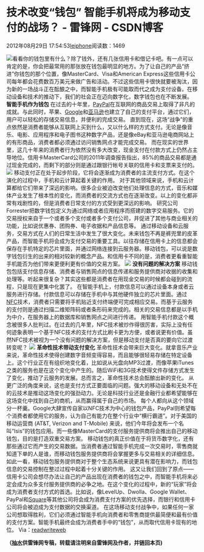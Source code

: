 
# 技术改变“钱包” 智能手机将成为移动支付的战场？ - 雷锋网 - CSDN博客


2012年08月29日 17:54:53[leiphone](https://me.csdn.net/leiphone)阅读数：1469


![](http://www.leiphone.com/wp-content/uploads/2012/08/1119.jpg)看看你的钱包里有什么？除了钱外，还有几张信用卡和借记卡吧。有一点可以肯定的是，你会把最常用的那张放在钱包最明显的地方。为了让自己的产品“挤进”你钱包的那个位置，像MasterCard、Visa和American
 Express这些信用卡公司每年都会花费数百万美元来做广告和活动。不过这些信用卡很快就要被淘汰，因为新的一场战斗正在酝酿之中，而智能手机极有可能取而代之成为支付设备。在移动设备和技术的推动下，我们的社会正在迈向数字化，数字钱包也在不断发展。
**智能手机作为钱包**
在过去的十年里，[PayPal](http://www.leiphone.com/tag/paypal)在互联网的商品交易上取得了非凡的成就。与此同时，苹果、[Google](http://www.leiphone.com/tag/google)和[亚马逊](http://www.leiphone.com/tag/%E4%BA%9A%E9%A9%AC%E9%80%8A)也建立了自己的支付平台，通过它们，用户可以轻松的存储交易信息，并便利的完成交易。
直到现在，这场“战争”的重点依然是消费者能够从互联网上买到什么，又以什么样的方式支付。无论是像音乐、电影、应用程序和电子图书这种数字产品，还是像eBay和亚马逊电商网站上的有形商品，消费者都必须通过访问销售网点才能完成交易。
而在现实的世界里，这几十年来的消费者行为依然没有多大改变，现金支付在付款方式上仍然占主导地位。信用卡MasterCard公司的2011年调查报告指出，85%的商品交易都是通过现金完成的，而剩下的部分则是通过跟银行帐号关联的信用卡和支票来支付的。
![](http://www.leiphone.com/wp-content/uploads/2012/08/wallet.jpg)
移动支付正在处于起步阶段，它将会逐渐成为消费者的主流支付方式。在这个演化的过程中，手机和云计算起着关键的作用。
对于其他领域来说，手机和云计算都给它们带来了深远的影响。很多企业被迫改变他们处理信息的方式，音乐和媒体产业发生了根本性的变化，而消费者的交流方式也在逐渐改变。以上的变化都非常有戏剧性的，但是消费者日常支付的方式受到更深远的影响。
研究公司Forrester把数字钱包定义为通过网络或者应用程序而搭建的数字交易服务。它的交易授权来自于一个或者多个支付或者多个支付公司，并促进了其他与商业相关的功能，比如说优惠券、团购券、电子收据和产品信息等。
通过移动设备和云服务，交易方式在人们的日常生活中发生了很大变化。未来钱包不再是裤兜里的皮革产品，而智能手机将会成为支付交易的重要工具。以往存储在信用卡上的信息都会保存在手机特定的芯片里面，并通过网络连接到云服务器。移动钱包，可以说是数字钱包衍生的出来的相对较新的概念产品。和信用卡不同的是，消费者更看重智能手机能否为他们带来更便利更有价值的交易方案。
![](http://www.leiphone.com/wp-content/uploads/2012/08/Mobile-Payment.jpg)
**没有问题的解决方案**
移动钱包包括支付信息存储、消费者与销售网点的信息传递和服务提供商对收据的收集和处理等。听起来很复杂？其实这些都是消费者在用现金交易的时候都会碰到的流程，只是现在更集中化罢了。
在智能手机上，付款信息可以通过设备本身或者云服务进行存储。付款信息可以存储在手机中与其他硬件独立的芯片里面。通过[NFC](http://www.leiphone.com/tag/nfc)技术，消费者只需要将手机贴近支付终端便可完成相应交易。而基于云服务的支付则是通过扫描二维矩阵码或者条形码来完成的。相关的交易信息都是以手机为中介，在服务器上的数据库和销售网点之间进行传递。
用智能手机付款这个概念被很多人批判过。在过去的几年里，NFC技术被炒作得很厉害，实际上没有任何迹象表明一个基于NFC技术的支付方式比刷卡更为方便，或者说更有价值。虽然NFC技术被视为一个没有问题的解决方案，但是移动支付是否真的要向它过渡转变呢？
![](http://www.leiphone.com/wp-content/uploads/2012/08/Mobile_payment.jpg)
**革命性技术带动支付变化**
革命性技术会带来巨大变化。就拿音乐产业来说，革命性技术使得创建数字音频变得容易，而且能够很轻易存储在特定设备上。这个行业正在有组织地变化着，比如说从光盘向MP3过渡，而像苹果iTunes之类的服务也是在这个变化中产生的。随后WiFi和3G技术使得文件存储方式发生了变化，推动了云服务的发展。总而言之，革命性技术总会酝酿出新的变化。
从更广泛的角度来说，这也是支付方式正要面临的问题。强大的移动设备和无处不在的云技术是推动这场变化的强劲动力。无论是科技行业还是金融行业都希望能够在这场变化中找到自己的商机，从而赢得属于自己的市场。
每个人都向从这个领域分一杯羹。Google大肆宣传自家以NFC技术为中心的钱包产品，PayPal则希望每个消费者都使用它的服务，认为自己有能力在整个行业中“横行霸道”。对于美国的移动运营商 (AT&T, Verizon and T-Mobile) 来说，他们今年将会发布一个名叫“Isis”的钱包应用。而一些像MasterCard的支付服务提供商将会推出自己的移动钱包，目的是打造双重交易方案。
移动钱包的真正价值在于将货币数字化，还有那些通过它而产生的交易数据。当消费者通过智能手机完成一次交易时，零售商就知道下单的人是谁，而移动钱包服务提供商将会掌握更多与交易相关的详细信息。如此一看，移动钱包服务提供商对于整个生态系统来说更具有潜在影响力，而钱包信息的交易控制在整过过程中起着十分关键的作用。
这又让我们回到了原点——信用卡公司会想尽办法让自己的产品出现在消费者的钱包之中，而智能手机将来必定会成为众多支付服务提供商的必争之地。在这个变化的过程中，新的“玩家”将会成为消费者支付方式的首选。比如说，像LevelUp、Dwolla、Google Wallet、PayPal和[Square](http://www.leiphone.com/tag/square)等其他公司将会成为消费支付方案的优先选择，而银行和信用卡公司将会被迫成为支付数据的交换渠道。
在这场移动支付战争中，如果任何一家公司想取得胜利，它们必须通过智能手机向消费者和零售商提供最简便和最有价值的支付方案。智能手机最终会成为消费者手中的“钱包”，从而取代信用卡现有的地位。
Via：[readwriteweb](http://www.readwriteweb.com/mobile/2012/08/revolutionary-technology-the-transformative-effect-on-currency.php)

**（****[抽水](http://www.leiphone.com/author/ce6093)****供****雷锋网****专稿，转载请注明来自雷锋网及作者，并链回本页)**

